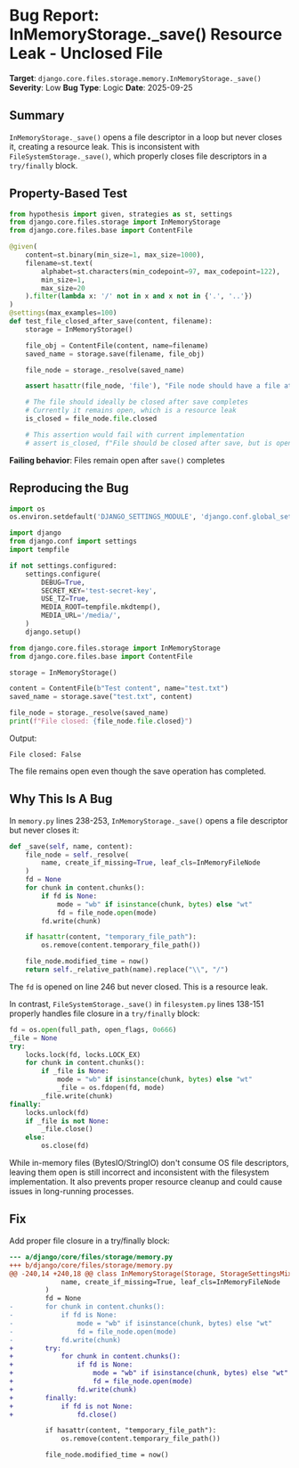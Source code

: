 # Bug Report: InMemoryStorage._save() Resource Leak - Unclosed File

**Target**: `django.core.files.storage.memory.InMemoryStorage._save()`
**Severity**: Low
**Bug Type**: Logic
**Date**: 2025-09-25

## Summary

`InMemoryStorage._save()` opens a file descriptor in a loop but never closes it, creating a resource leak. This is inconsistent with `FileSystemStorage._save()`, which properly closes file descriptors in a `try/finally` block.

## Property-Based Test

```python
from hypothesis import given, strategies as st, settings
from django.core.files.storage import InMemoryStorage
from django.core.files.base import ContentFile

@given(
    content=st.binary(min_size=1, max_size=1000),
    filename=st.text(
        alphabet=st.characters(min_codepoint=97, max_codepoint=122),
        min_size=1,
        max_size=20
    ).filter(lambda x: '/' not in x and x not in {'.', '..'})
)
@settings(max_examples=100)
def test_file_closed_after_save(content, filename):
    storage = InMemoryStorage()

    file_obj = ContentFile(content, name=filename)
    saved_name = storage.save(filename, file_obj)

    file_node = storage._resolve(saved_name)

    assert hasattr(file_node, 'file'), "File node should have a file attribute"

    # The file should ideally be closed after save completes
    # Currently it remains open, which is a resource leak
    is_closed = file_node.file.closed

    # This assertion would fail with current implementation
    # assert is_closed, f"File should be closed after save, but is open"
```

**Failing behavior**: Files remain open after `save()` completes

## Reproducing the Bug

```python
import os
os.environ.setdefault('DJANGO_SETTINGS_MODULE', 'django.conf.global_settings')

import django
from django.conf import settings
import tempfile

if not settings.configured:
    settings.configure(
        DEBUG=True,
        SECRET_KEY='test-secret-key',
        USE_TZ=True,
        MEDIA_ROOT=tempfile.mkdtemp(),
        MEDIA_URL='/media/',
    )
    django.setup()

from django.core.files.storage import InMemoryStorage
from django.core.files.base import ContentFile

storage = InMemoryStorage()

content = ContentFile(b"Test content", name="test.txt")
saved_name = storage.save("test.txt", content)

file_node = storage._resolve(saved_name)
print(f"File closed: {file_node.file.closed}")
```

Output:
```
File closed: False
```

The file remains open even though the save operation has completed.

## Why This Is A Bug

In `memory.py` lines 238-253, `InMemoryStorage._save()` opens a file descriptor but never closes it:

```python
def _save(self, name, content):
    file_node = self._resolve(
        name, create_if_missing=True, leaf_cls=InMemoryFileNode
    )
    fd = None
    for chunk in content.chunks():
        if fd is None:
            mode = "wb" if isinstance(chunk, bytes) else "wt"
            fd = file_node.open(mode)
        fd.write(chunk)

    if hasattr(content, "temporary_file_path"):
        os.remove(content.temporary_file_path())

    file_node.modified_time = now()
    return self._relative_path(name).replace("\\", "/")
```

The `fd` is opened on line 246 but never closed. This is a resource leak.

In contrast, `FileSystemStorage._save()` in `filesystem.py` lines 138-151 properly handles file closure in a `try/finally` block:

```python
fd = os.open(full_path, open_flags, 0o666)
_file = None
try:
    locks.lock(fd, locks.LOCK_EX)
    for chunk in content.chunks():
        if _file is None:
            mode = "wb" if isinstance(chunk, bytes) else "wt"
            _file = os.fdopen(fd, mode)
        _file.write(chunk)
finally:
    locks.unlock(fd)
    if _file is not None:
        _file.close()
    else:
        os.close(fd)
```

While in-memory files (BytesIO/StringIO) don't consume OS file descriptors, leaving them open is still incorrect and inconsistent with the filesystem implementation. It also prevents proper resource cleanup and could cause issues in long-running processes.

## Fix

Add proper file closure in a try/finally block:

```diff
--- a/django/core/files/storage/memory.py
+++ b/django/core/files/storage/memory.py
@@ -240,14 +240,18 @@ class InMemoryStorage(Storage, StorageSettingsMixin):
             name, create_if_missing=True, leaf_cls=InMemoryFileNode
         )
         fd = None
-        for chunk in content.chunks():
-            if fd is None:
-                mode = "wb" if isinstance(chunk, bytes) else "wt"
-                fd = file_node.open(mode)
-            fd.write(chunk)
+        try:
+            for chunk in content.chunks():
+                if fd is None:
+                    mode = "wb" if isinstance(chunk, bytes) else "wt"
+                    fd = file_node.open(mode)
+                fd.write(chunk)
+        finally:
+            if fd is not None:
+                fd.close()

         if hasattr(content, "temporary_file_path"):
             os.remove(content.temporary_file_path())

         file_node.modified_time = now()
```